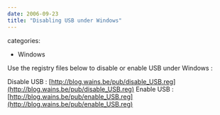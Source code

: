```yaml
---
date: 2006-09-23
title: "Disabling USB under Windows"
---
```








categories:
- Windows


Use the registry files below to disable or enable USB under Windows :

Disable USB : [http://blog.wains.be/pub/disable_USB.reg](http://blog.wains.be/pub/disable_USB.reg)
Enable USB : [http://blog.wains.be/pub/enable_USB.reg](http://blog.wains.be/pub/enable_USB.reg)
